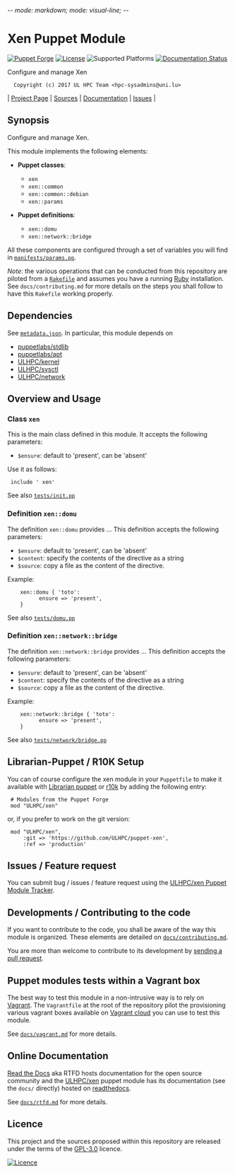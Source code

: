 -*- mode: markdown; mode: visual-line;  -*-

# Xen Puppet Module 

[![Puppet Forge](http://img.shields.io/puppetforge/v/ULHPC/xen.svg)](https://forge.puppetlabs.com/ULHPC/xen)
[![License](http://img.shields.io/:license-GPL3.0-blue.svg)](LICENSE)
![Supported Platforms](http://img.shields.io/badge/platform-debian-lightgrey.svg)
[![Documentation Status](https://readthedocs.org/projects/ulhpc-puppet-xen/badge/?version=latest)](https://readthedocs.org/projects/ulhpc-puppet-xen/?badge=latest)

Configure and manage Xen

      Copyright (c) 2017 UL HPC Team <hpc-sysadmins@uni.lu>
      

| [Project Page](https://github.com/ULHPC/puppet-xen) | [Sources](https://github.com/ULHPC/puppet-xen) | [Documentation](https://ulhpc-puppet-xen.readthedocs.org/en/latest/) | [Issues](https://github.com/ULHPC/puppet-xen/issues) |

## Synopsis

Configure and manage Xen.

This module implements the following elements: 

* __Puppet classes__:
    - `xen` 
    - `xen::common` 
    - `xen::common::debian` 
    - `xen::params` 

* __Puppet definitions__: 
    - `xen::domu` 
    - `xen::network::bridge` 

All these components are configured through a set of variables you will find in
[`manifests/params.pp`](manifests/params.pp). 

_Note_: the various operations that can be conducted from this repository are piloted from a [`Rakefile`](https://github.com/ruby/rake) and assumes you have a running [Ruby](https://www.ruby-lang.org/en/) installation.
See `docs/contributing.md` for more details on the steps you shall follow to have this `Rakefile` working properly. 

## Dependencies

See [`metadata.json`](metadata.json). In particular, this module depends on 

* [puppetlabs/stdlib](https://forge.puppetlabs.com/puppetlabs/stdlib)
* [puppetlabs/apt](https://forge.puppetlabs.com/puppetlabs/apt)
* [ULHPC/kernel](https://forge.puppetlabs.com/ULHPC/kernel)
* [ULHPC/sysctl](https://forge.puppetlabs.com/ULHPC/sysctl)
* [ULHPC/network](https://forge.puppetlabs.com/ULHPC/network)

## Overview and Usage

### Class `xen`

This is the main class defined in this module.
It accepts the following parameters: 

* `$ensure`: default to 'present', can be 'absent'

Use it as follows:

     include ' xen'

See also [`tests/init.pp`](tests/init.pp)


### Definition `xen::domu`

The definition `xen::domu` provides ...
This definition accepts the following parameters:

* `$ensure`: default to 'present', can be 'absent'
* `$content`: specify the contents of the directive as a string
* `$source`: copy a file as the content of the directive.

Example:

        xen::domu { 'toto':
		      ensure => 'present',
        }

See also [`tests/domu.pp`](tests/domu.pp)

### Definition `xen::network::bridge`

The definition `xen::network::bridge` provides ...
This definition accepts the following parameters:

* `$ensure`: default to 'present', can be 'absent'
* `$content`: specify the contents of the directive as a string
* `$source`: copy a file as the content of the directive.

Example:

        xen::network::bridge { 'toto':
		      ensure => 'present',
        }

See also [`tests/network/bridge.pp`](tests/network/bridge.pp)


## Librarian-Puppet / R10K Setup

You can of course configure the xen module in your `Puppetfile` to make it available with [Librarian puppet](http://librarian-puppet.com/) or
[r10k](https://github.com/adrienthebo/r10k) by adding the following entry:

     # Modules from the Puppet Forge
     mod "ULHPC/xen"

or, if you prefer to work on the git version: 

     mod "ULHPC/xen", 
         :git => 'https://github.com/ULHPC/puppet-xen',
         :ref => 'production' 

## Issues / Feature request

You can submit bug / issues / feature request using the [ULHPC/xen Puppet Module Tracker](https://github.com/ULHPC/puppet-xen/issues). 

## Developments / Contributing to the code 

If you want to contribute to the code, you shall be aware of the way this module is organized. 
These elements are detailed on [`docs/contributing.md`](contributing/index.md).

You are more than welcome to contribute to its development by [sending a pull request](https://help.github.com/articles/using-pull-requests). 

## Puppet modules tests within a Vagrant box

The best way to test this module in a non-intrusive way is to rely on [Vagrant](http://www.vagrantup.com/).
The `Vagrantfile` at the root of the repository pilot the provisioning various vagrant boxes available on [Vagrant cloud](https://atlas.hashicorp.com/boxes/search?utf8=%E2%9C%93&sort=&provider=virtualbox&q=svarrette) you can use to test this module.

See [`docs/vagrant.md`](vagrant.md) for more details. 

## Online Documentation

[Read the Docs](https://readthedocs.org/) aka RTFD hosts documentation for the open source community and the [ULHPC/xen](https://github.com/ULHPC/puppet-xen) puppet module has its documentation (see the `docs/` directly) hosted on [readthedocs](http://ulhpc-puppet-xen.rtfd.org).

See [`docs/rtfd.md`](rtfd.md) for more details.

## Licence

This project and the sources proposed within this repository are released under the terms of the [GPL-3.0](LICENCE) licence.


[![Licence](https://www.gnu.org/graphics/gplv3-88x31.png)](LICENSE)
